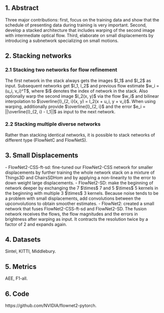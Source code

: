 <h2>1. Abstract</h2>
Three major contributions: first, focus on the training data and show that the schedule of presenting data during training is very important. Second, develop a stacked architecture that includes warping of the second image with intermediate optical flow. Third, elaborate on small displacements by introducing a subnetwork specializing on small motions.
<h2>2. Stacking networks</h2>
<h3>2.1 Stacking two networks for flow refinement</h3>
The first network in the stack always gets the images $I_1$ and $I_2$ as input. Subsequent networks get $I_1, I_2$ and previous flow estimate $w_i = (u_i, v_i)^T$, where $i$ denotes the index of network in the stack. Also optionally warp the second image $I_2(x, y)$ via the flow $w_i$ and bilinear interpolation to $\overline{I}_{2, i}(x, y) = I_2(x + u_i, y + v_i)$. When using warping, additionally provide $\overline{I}_{2, i}$ and the error $e_i = ||\overline{I}_{2, i} - I_1||$ as input to the next network.
<h3>2.2 Stacking multiple diverse networks</h3>
Rather than stacking identical networks, it is possible to stack networks of different type (FlowNetC and FlowNetS).
<h2>3. Small Displacements</h2>
- FlowNet2-CSS-ft-sd: fine-tuned our FlowNet2-CSS network for smaller displacements by further training the whole network stack on a mixture of Things3D and ChairsSDHom and by applying a non-linearity to the error to down weight large displacements. 
- FlowNet2-SD: make the beginning of network deeper by exchanging the 7 $\times$ 7 and 5 $\times$ 5 kernels in the beginning with multiple 3 $\times$ 3 kernels. Because noise tends to be a problem with small displacements, add convolutions between the upconvolutions to obtain smoother estimates.
- FlowNet2: created a small network that fuses FlowNet2-CSS-ft-sd and FlowNet2-SD. The fusion network receives the flows, the flow magnitudes and the errors in brightness after warping as input. It contracts the resolution twice by a factor of 2 and expands again.
<h2>4. Datasets</h2>
Sintel, KITTI, Middlebury.
<h2>5. Metrics</h2>
AEE, F1-all.
<h2>6. Code</h2>
https://github.com/NVIDIA/flownet2-pytorch.